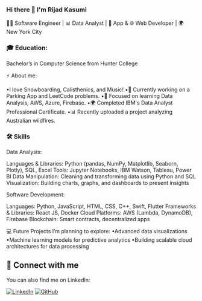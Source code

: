 ### Hi there 👋 I'm Rijad Kasumi
👨‍💻 Software Engineer | 📊 Data Analyst | 📱 App & 🌐 Web Developer | 🌍 New York City

### 🎓 Education: 
Bachelor’s in Computer Science from Hunter College

⚡ About me: 

•I love Snowboarding, Calisthenics, and Music!
•🔭 Currently working on a Parking App and LeetCode problems.
•🌱 Focused on learning Data Analysis, AWS, Azure, Firebase.
•🌍 Completed IBM's Data Analyst Professional Certificate.
•📊 Recently uploaded a project analyzing Australian wildfires.


### 🛠 Skills
Data Analysis:

Languages & Libraries: Python (pandas, NumPy, Matplotlib, Seaborn, Plotly), SQL, Excel
Tools: Jupyter Notebooks, IBM Watson, Tableau, Power BI
Data Manipulation: Cleaning and transforming data using Python and SQL
Visualization: Building charts, graphs, and dashboards to present insights

Software Development:

Languages: Python, JavaScript, HTML, CSS, C++, Swift, Flutter
Frameworks & Libraries: React JS, Docker
Cloud Platforms: AWS (Lambda, DynamoDB), Firebase
Blockchain: Smart contracts, decentralized apps

💻 Future Projects
  I’m planning to explore:
•Advanced data visualizations
•Machine learning models for predictive analytics
•Building scalable cloud architectures for data processing

## 🤝 Connect with me

You can also find me on LinkedIn:

[![LinkedIn](https://img.shields.io/badge/-LinkedIn-0077B5?style=for-the-badge&logo=linkedin&logoColor=white)](https://www.linkedin.com/in/rijadkasumi/)
[![GitHub](https://img.shields.io/badge/-GitHub-000?style=for-the-badge&logo=GitHub)](https://github.com/rijadkasumi)

